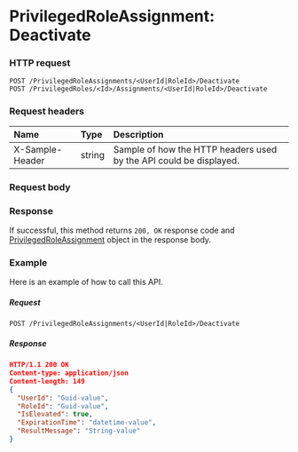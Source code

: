 # PrivilegedRoleAssignment: Deactivate


### HTTP request
```http
POST /PrivilegedRoleAssignments/<UserId|RoleId>/Deactivate
POST /PrivilegedRoles/<Id>/Assignments/<UserId|RoleId>/Deactivate

```
### Request headers
| Name       | Type | Description|
|:---------------|:--------|:----------|
| X-Sample-Header  | string  | Sample of how the HTTP headers used by the API could be displayed.|

### Request body

### Response
If successful, this method returns `200, OK` response code and [PrivilegedRoleAssignment](../resources/privilegedroleassignment.md) object in the response body.

### Example
Here is an example of how to call this API.
##### Request
```http
POST /PrivilegedRoleAssignments/<UserId|RoleId>/Deactivate
```
##### Response
```json
HTTP/1.1 200 OK
Content-type: application/json
Content-length: 149
{
  "UserId": "Guid-value",
  "RoleId": "Guid-value",
  "IsElevated": true,
  "ExpirationTime": "datetime-value",
  "ResultMessage": "String-value"
}
```
